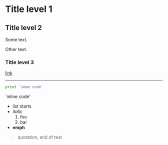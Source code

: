 # Title level 1
## Title level 2

Some text.

Other text.

### Title level 3

[link](http://google.com)

---

~~~Python
print 'some code'
~~~

`inline code'

- list starts
- *italic*
    1. foo
    1. bar
- **emph**

> quotation, end of test
